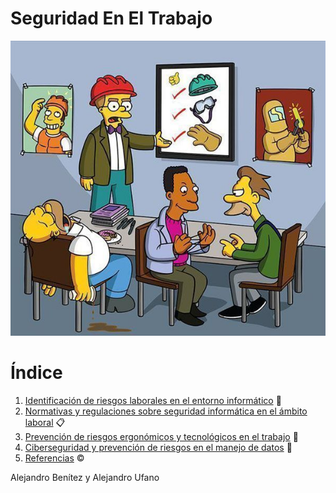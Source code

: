 # Seguridad En El Trabajo

![Seguridad](img/im4.jpg)


# Índice

  1. [Identificación de riesgos laborales en el entorno informático](identificacion.md) :mag_right:
  2. [Normativas y regulaciones sobre seguridad informática en el ámbito laboral](normativas.md) :clipboard:
  3. [Prevención de riesgos ergonómicos y tecnológicos en el trabajo](prevencion.md) :seat:
  4. [Ciberseguridad y prevención de riesgos en el manejo de datos](ciberseguridad.md) :closed_lock_with_key:
  5. [Referencias](referencias.md) :copyright:

Alejandro Benítez y Alejandro Ufano
